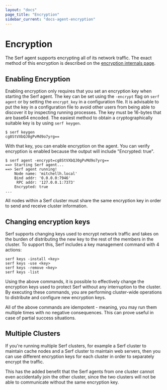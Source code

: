 ```yaml
---
layout: "docs"
page_title: "Encryption"
sidebar_current: "docs-agent-encryption"
---
```


# Encryption

The Serf agent supports encrypting all of its network traffic. The exact
method of this encryption is described on the
[encryption internals page](/docs/internals/security.html).

## Enabling Encryption

Enabling encryption only requires that you set an encryption key when
starting the Serf agent. The key can be set using the `-encrypt` flag
on `serf agent` or by setting the `encrypt_key` in a configuration file.
It is advisable to put the key in a configuration file to avoid other users
from being able to discover it by inspecting running processes.
The key must be 16-bytes that are base64 encoded. The easiest method to
obtain a cryptographically suitable key is by using `serf keygen`.

```
$ serf keygen
cg8StVXbQJ0gPvMd9o7yrg==
```

With that key, you can enable encryption on the agent. You can verify
encryption is enabled because the output will include "Encrypted: true".

```
$ serf agent -encrypt=cg8StVXbQJ0gPvMd9o7yrg==
==> Starting Serf agent...
==> Serf agent running!
    Node name: 'mitchellh.local'
    Bind addr: '0.0.0.0:7946'
     RPC addr: '127.0.0.1:7373'
    Encrypted: true
...
```

All nodes within a Serf cluster must share the same encryption key in
order to send and receive cluster information.

## Changing encryption keys

Serf supports changing keys used to encrypt network traffic and takes on the
burden of distributing the new key to the rest of the members in the cluster. To
support this, Serf includes a key management command with 4 actions:

```
serf keys -install <key>
serf keys -use <key>
serf keys -remove <key>
serf keys -list
```

Using the above commands, it is possible to effectively change the encryption
keys used to protect Serf without any interruption to the cluster. By executing
these commands, you are performing cluster-wide operations to distribute and
configure new encryption keys.

All of the above commands are idempotent - meaning, you may run them multiple
times with no negative consequences. This can prove useful in case of partial
success situations.

## Multiple Clusters

If you're running multiple Serf clusters, for example a Serf cluster to
maintain cache nodes and a Serf cluster to maintain web servers, then you
can use different encryption keys for each cluster in order to separately
encrypt the traffic.

This has the added benefit that the Serf agents from one cluster cannot
even accidentally join the other cluster, since the two clusters will not
be able to communicate without the same encryption key.
